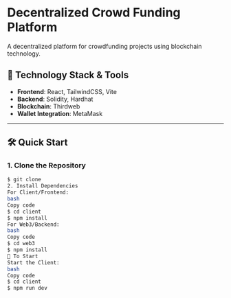 # Decentralized Crowd Funding Platform

A decentralized platform for crowdfunding projects using blockchain technology.

## 🚀 Technology Stack & Tools

- **Frontend**: React, TailwindCSS, Vite
- **Backend**: Solidity, Hardhat
- **Blockchain**: Thirdweb
- **Wallet Integration**: MetaMask

---

## 🛠 Quick Start

### 1. Clone the Repository
```bash
$ git clone 
2. Install Dependencies
For Client/Frontend:
bash
Copy code
$ cd client
$ npm install
For Web3/Backend:
bash
Copy code
$ cd web3
$ npm install
🚀 To Start
Start the Client:
bash
Copy code
$ cd client
$ npm run dev
